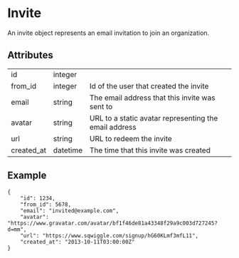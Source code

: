 # Invite
An invite object represents an email invitation to join an organization.

## Attributes
<table>
    <tr>
        <td>id</td>
        <td>integer</td>
        <td></td>
    </tr>
    <tr>
        <td>from_id</td>
        <td>integer</td>
        <td>Id of the user that created the invite</td>
    </tr>
    <tr>
        <td>email</td>
        <td>string</td>
        <td>The email address that this invite was sent to</td>
    </tr>
    <tr>
        <td>avatar</td>
        <td>string</td>
        <td>URL to a static avatar representing the email address</td>
    </tr>
    <tr>
        <td>url</td>
        <td>string</td>
        <td>URL to redeem the invite</td>
    </tr>
    <tr>
        <td>created_at</td>
        <td>datetime</td>
        <td>The time that this invite was created</td>
    </tr>
</table>


## Example

    {
        "id": 1234,
        "from_id": 5678,
        "email": "invited@example.com",
        "avatar": "https://www.gravatar.com/avatar/bf1f46de81a43348f29a9c003d727245?d=mm",
        "url": "https://www.sqwiggle.com/signup/hG60KLmf3mfL11",
        "created_at": "2013-10-11T03:00:00Z"
    }
